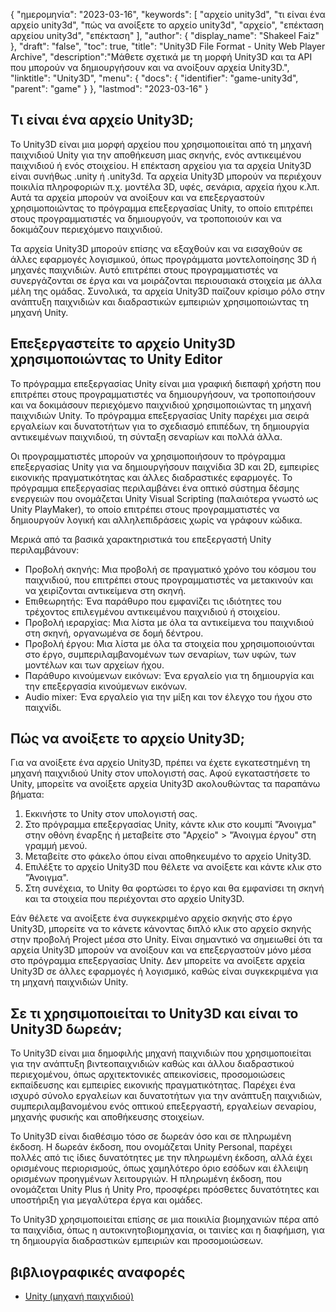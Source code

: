 {
"ημερομηνία": "2023-03-16",
  "keywords": [
"αρχείο unity3d",
"τι είναι ένα αρχείο unity3d",
"πώς να ανοίξετε το αρχείο unity3d",
"αρχείο",
"επέκταση αρχείου unity3d",
"επέκταση"
],
  "author": {
"display_name": "Shakeel Faiz"
},
"draft": "false",
"toc": true,
"title": "Unity3D File Format - Unity Web Player Archive",
  "description":"Μάθετε σχετικά με τη μορφή Unity3D και τα API που μπορούν να δημιουργήσουν και να ανοίξουν αρχεία Unity3D.",
"linktitle": "Unity3D",
  "menu": {
    "docs": {
      "identifier": "game-unity3d",
      "parent": "game"
}
},
"lastmod": "2023-03-16"
}

## Τι είναι ένα αρχείο Unity3D;

Το Unity3D είναι μια μορφή αρχείου που χρησιμοποιείται από τη μηχανή παιχνιδιού Unity για την αποθήκευση μιας σκηνής, ενός αντικειμένου παιχνιδιού ή ενός στοιχείου. Η επέκταση αρχείου για τα αρχεία Unity3D είναι συνήθως .unity ή .unity3d. Τα αρχεία Unity3D μπορούν να περιέχουν ποικιλία πληροφοριών π.χ. μοντέλα 3D, υφές, σενάρια, αρχεία ήχου κ.λπ. Αυτά τα αρχεία μπορούν να ανοίξουν και να επεξεργαστούν χρησιμοποιώντας το πρόγραμμα επεξεργασίας Unity, το οποίο επιτρέπει στους προγραμματιστές να δημιουργούν, να τροποποιούν και να δοκιμάζουν περιεχόμενο παιχνιδιού.

Τα αρχεία Unity3D μπορούν επίσης να εξαχθούν και να εισαχθούν σε άλλες εφαρμογές λογισμικού, όπως προγράμματα μοντελοποίησης 3D ή μηχανές παιχνιδιών. Αυτό επιτρέπει στους προγραμματιστές να συνεργάζονται σε έργα και να μοιράζονται περιουσιακά στοιχεία με άλλα μέλη της ομάδας. Συνολικά, τα αρχεία Unity3D παίζουν κρίσιμο ρόλο στην ανάπτυξη παιχνιδιών και διαδραστικών εμπειριών χρησιμοποιώντας τη μηχανή Unity.

## Επεξεργαστείτε το αρχείο Unity3D χρησιμοποιώντας το Unity Editor

Το πρόγραμμα επεξεργασίας Unity είναι μια γραφική διεπαφή χρήστη που επιτρέπει στους προγραμματιστές να δημιουργήσουν, να τροποποιήσουν και να δοκιμάσουν περιεχόμενο παιχνιδιού χρησιμοποιώντας τη μηχανή παιχνιδιών Unity. Το πρόγραμμα επεξεργασίας Unity παρέχει μια σειρά εργαλείων και δυνατοτήτων για το σχεδιασμό επιπέδων, τη δημιουργία αντικειμένων παιχνιδιού, τη σύνταξη σεναρίων και πολλά άλλα.

Οι προγραμματιστές μπορούν να χρησιμοποιήσουν το πρόγραμμα επεξεργασίας Unity για να δημιουργήσουν παιχνίδια 3D και 2D, εμπειρίες εικονικής πραγματικότητας και άλλες διαδραστικές εφαρμογές. Το πρόγραμμα επεξεργασίας περιλαμβάνει ένα οπτικό σύστημα δέσμης ενεργειών που ονομάζεται Unity Visual Scripting (παλαιότερα γνωστό ως Unity PlayMaker), το οποίο επιτρέπει στους προγραμματιστές να δημιουργούν λογική και αλληλεπιδράσεις χωρίς να γράφουν κώδικα.

Μερικά από τα βασικά χαρακτηριστικά του επεξεργαστή Unity περιλαμβάνουν:

- Προβολή σκηνής: Μια προβολή σε πραγματικό χρόνο του κόσμου του παιχνιδιού, που επιτρέπει στους προγραμματιστές να μετακινούν και να χειρίζονται αντικείμενα στη σκηνή.
- Επιθεωρητής: Ένα παράθυρο που εμφανίζει τις ιδιότητες του τρέχοντος επιλεγμένου αντικειμένου παιχνιδιού ή στοιχείου.
- Προβολή ιεραρχίας: Μια λίστα με όλα τα αντικείμενα του παιχνιδιού στη σκηνή, οργανωμένα σε δομή δέντρου.
- Προβολή έργου: Μια λίστα με όλα τα στοιχεία που χρησιμοποιούνται στο έργο, συμπεριλαμβανομένων των σεναρίων, των υφών, των μοντέλων και των αρχείων ήχου.
- Παράθυρο κινούμενων εικόνων: Ένα εργαλείο για τη δημιουργία και την επεξεργασία κινούμενων εικόνων.
- Audio mixer: Ένα εργαλείο για την μίξη και τον έλεγχο του ήχου στο παιχνίδι.

## Πώς να ανοίξετε το αρχείο Unity3D;

Για να ανοίξετε ένα αρχείο Unity3D, πρέπει να έχετε εγκατεστημένη τη μηχανή παιχνιδιού Unity στον υπολογιστή σας. Αφού εγκαταστήσετε το Unity, μπορείτε να ανοίξετε αρχεία Unity3D ακολουθώντας τα παραπάνω βήματα:

1. Εκκινήστε το Unity στον υπολογιστή σας.
2. Στο πρόγραμμα επεξεργασίας Unity, κάντε κλικ στο κουμπί "Άνοιγμα" στην οθόνη έναρξης ή μεταβείτε στο "Αρχείο" > "Άνοιγμα έργου" στη γραμμή μενού.
3. Μεταβείτε στο φάκελο όπου είναι αποθηκευμένο το αρχείο Unity3D.
4. Επιλέξτε το αρχείο Unity3D που θέλετε να ανοίξετε και κάντε κλικ στο "Άνοιγμα".
5. Στη συνέχεια, το Unity θα φορτώσει το έργο και θα εμφανίσει τη σκηνή και τα στοιχεία που περιέχονται στο αρχείο Unity3D.

Εάν θέλετε να ανοίξετε ένα συγκεκριμένο αρχείο σκηνής στο έργο Unity3D, μπορείτε να το κάνετε κάνοντας διπλό κλικ στο αρχείο σκηνής στην προβολή Project μέσα στο Unity. Είναι σημαντικό να σημειωθεί ότι τα αρχεία Unity3D μπορούν να ανοίξουν και να επεξεργαστούν μόνο μέσα στο πρόγραμμα επεξεργασίας Unity. Δεν μπορείτε να ανοίξετε αρχεία Unity3D σε άλλες εφαρμογές ή λογισμικό, καθώς είναι συγκεκριμένα για τη μηχανή παιχνιδιών Unity.

## Σε τι χρησιμοποιείται το Unity3D και είναι το Unity3D δωρεάν;

Το Unity3D είναι μια δημοφιλής μηχανή παιχνιδιών που χρησιμοποιείται για την ανάπτυξη βιντεοπαιχνιδιών καθώς και άλλου διαδραστικού περιεχομένου, όπως αρχιτεκτονικές απεικονίσεις, προσομοιώσεις εκπαίδευσης και εμπειρίες εικονικής πραγματικότητας. Παρέχει ένα ισχυρό σύνολο εργαλείων και δυνατοτήτων για την ανάπτυξη παιχνιδιών, συμπεριλαμβανομένου ενός οπτικού επεξεργαστή, εργαλείων σεναρίου, μηχανής φυσικής και αποθήκευσης στοιχείων.

Το Unity3D είναι διαθέσιμο τόσο σε δωρεάν όσο και σε πληρωμένη έκδοση. Η δωρεάν έκδοση, που ονομάζεται Unity Personal, παρέχει πολλές από τις ίδιες δυνατότητες με την πληρωμένη έκδοση, αλλά έχει ορισμένους περιορισμούς, όπως χαμηλότερο όριο εσόδων και έλλειψη ορισμένων προηγμένων λειτουργιών. Η πληρωμένη έκδοση, που ονομάζεται Unity Plus ή Unity Pro, προσφέρει πρόσθετες δυνατότητες και υποστήριξη για μεγαλύτερα έργα και ομάδες.

Το Unity3D χρησιμοποιείται επίσης σε μια ποικιλία βιομηχανιών πέρα από τα παιχνίδια, όπως η αυτοκινητοβιομηχανία, οι ταινίες και η διαφήμιση, για τη δημιουργία διαδραστικών εμπειριών και προσομοιώσεων.

## βιβλιογραφικές αναφορές
* [Unity (μηχανή παιχνιδιού)](https://en.wikipedia.org/wiki/Unity_(game_engine))

